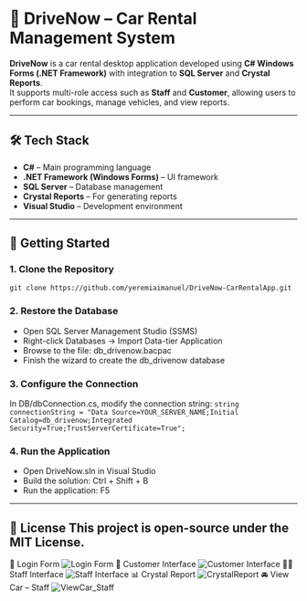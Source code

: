 # 🚗 DriveNow – Car Rental Management System

**DriveNow** is a car rental desktop application developed using **C# Windows Forms (.NET Framework)** with integration to **SQL Server** and **Crystal Reports**.  
It supports multi-role access such as **Staff** and **Customer**, allowing users to perform car bookings, manage vehicles, and view reports.

---

## 🛠️ Tech Stack

- **C#** – Main programming language  
- **.NET Framework (Windows Forms)** – UI framework  
- **SQL Server** – Database management  
- **Crystal Reports** – For generating reports  
- **Visual Studio** – Development environment  

---

## 🚀 Getting Started

### 1. Clone the Repository
`git clone https://github.com/yeremiaimanuel/DriveNow-CarRentalApp.git`
### 2. Restore the Database
- Open SQL Server Management Studio (SSMS)
- Right-click Databases → Import Data-tier Application
- Browse to the file: db_drivenow.bacpac
- Finish the wizard to create the db_drivenow database
### 3. Configure the Connection
In DB/dbConnection.cs, modify the connection string:
`string connectionString = "Data Source=YOUR_SERVER_NAME;Initial Catalog=db_drivenow;Integrated Security=True;TrustServerCertificate=True";`
### 4. Run the Application
- Open DriveNow.sln in Visual Studio
- Build the solution: Ctrl + Shift + B
- Run the application: F5
---
📄 License
This project is open-source under the MIT License.
---
🔐 Login Form
![Login Form](https://github.com/user-attachments/assets/80124b54-843b-4e21-96f4-1ea797383ed9)
👤 Customer Interface
![Customer Interface](https://github.com/user-attachments/assets/0301a310-6289-4eb2-af65-b3d61e37a50a)
🧑‍💼 Staff Interface
![Staff Interface](https://github.com/user-attachments/assets/5afdfae0-4e53-478f-a7fb-d4be643a1a7c)
📊 Crystal Report
![CrystalReport](https://github.com/user-attachments/assets/6c4540fb-4e85-4ed0-affd-0ca8d6785814)
🚘 View Car – Staff
![ViewCar_Staff](https://github.com/user-attachments/assets/8e988387-243d-426e-b794-2c75e8687762)
